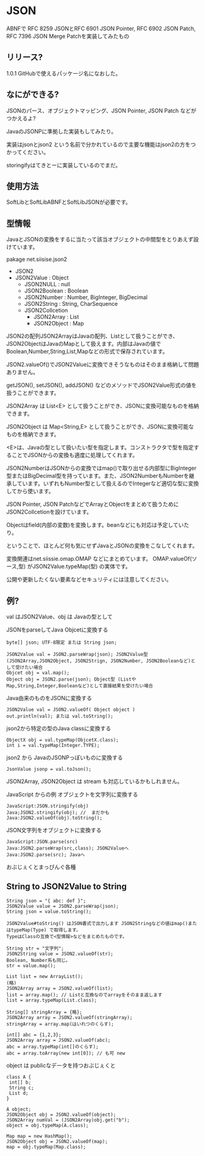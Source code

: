 # JSON

ABNFで RFC 8259 JSONとRFC 6901 JSON Pointer, RFC 6902 JSON Patch, RFC 7396 JSON Merge Patchを実装してみたもの

## リリース?

1.0.1 GitHubで使えるパッケージ名になおした。

## なにができる?

JSONのパース、オブジェクトマッピング、JSON Pointer, JSON Patch などがつかえるよ?

JavaのJSONPに準拠した実装もしてみたり。

実装はjsonとjson2 という名前で分かれているので主要な機能はjson2の方をつかってください。

storingifyはてきとーに実装しているのでまだ。

## 使用方法

SoftLibとSoftLibABNFとSoftLibJSONが必要です。

## 型情報

JavaとJSONの変換をするに当たって該当オブジェクトの中間型をとりあえず設けています。

pakage net.siisise.json2

- JSON2
- JSON2Value : Object
    - JSON2NULL : null
    - JSON2Boolean : Boolean
    - JSON2Number : Number, BigInteger, BigDecimal
    - JSON2String : String, CharSequence
    - JSON2Collcetion
        - JSON2Array : List
        - JSON2Object : Map

JSON2の配列JSON2ArrayはJavaの配列、Listとして扱うことができ、JSON2ObjectはJavaのMapとして扱えます。内部はJavaの値でBoolean,Number,String,List,Mapなどの形式で保存されています。

JSON2.valueOf()でJSON2Valueに変換できそうなものはそのまま格納して問題ありません。

getJSON(), setJSON(), addJSON() などのメソッドでJSON2Value形式の値を扱うことができます。

JSON2Array<E> は List&lt;E&gt; として扱うことができ、JSONに変換可能なものを格納できます。

JSON2Object<E> は Map&lt;String,E&gt; として扱うことができ、JSONに変換可能なものを格納できます。

&lt;E&gt;は、Javaの型として扱いたい型を指定します。コンストラクタで型を指定することでJSONからの変換も適度に処理してくれます。

JSON2NumberはJSONからの変換ではmap()で取り出せる内部型にBigInteger型またはBigDecimal型を持っています。また、JSON2NumberもNumberを継承しています。いずれもNumber型として扱えるのでIntegerなど適切な型に変換してから使います。

JSON Pointer, JSON PatchなどでArrayとObjectをまとめて扱うためにJSON2Collcetionを設けています。

Objectはfield(内部の変数)を変換します。beanなどにも対応は予定していたり。

ということで、ほとんど何も気にせずJavaとJSONの変換をこなしてくれます。

変換関連はnet.siissie.omap.OMAP などにまとめています。
OMAP.valueOf(ソース,型) がJSON2Value.typeMap(型) の実体です。

公開や更新したくない要素などセキュリティには注意してください。

## 例?

val はJSON2Value、obj は Javaの型として

JSONをparseしてJava Objcetに変換する

    byte[] json; UTF-8限定 または String json;

    JSON2Value val = JSON2.parseWrap(json); JSON2Value型 (JSON2Array,JSON2Object, JSON2Strign, JSON2Number, JSON2Booleanなど)として受けたい場合
    Objcet obj = val.map();
    Object obj = JSON2.parse(json); Object型 (ListやMap,String,Integer,Booleanなど)として直接結果を受けたい場合

Java由来のものをJSONに変換する

    JSON2Value val = JSON2.valueOf( Object object )
    out.println(val); または val.toString();

json2から特定の型のJava classに変換する

    ObjectX obj = val.typeMap(ObjcetX.class);
    int i = val.typeMap(Integer.TYPE);

json2 から JavaのJSONPっぽいものに変換する

    JsonValue jsonp = val.toJson();

JSON2Array, JSON2Object は stream も対応しているかもしれません。

JavaScript からの例
オブジェクトを文字列に変換する

    JavaScript:JSON.stringify(obj)
    Java;JSON2.stringify(obj); //  まだかも
    Java:JSON2.valueOf(obj).toString();

JSON文字列をオブジェクトに変換する

    JavaScript:JSON.parse(src)
    Java:JSON2.parseWrap(src,class); JSON2Valueへ
    Java:JSON2.parse(src); Javaへ  
    
おぶじぇくとまっぴんぐ各種

## String to JSON2Value to String

    String json = "{ abc: def }";
    JSON2Value value = JSON2.parseWrap(json);
    String json = value.toString();
    
    JSON2Value#toString() はJSON書式で出力します JSON2Stringなどの値はmap()またはtypeMap(Type) で取得します。
    TypeはClassの互換で<型情報>などをまとめたものです。

    String str = "文字列";
    JSON2String value = JSON2.valueOf(str);
    Boolean, Number系も同じ。
    str = value.map();

    List list = new ArrayList();
    (略)
    JSON2Array array = JSON2.valueOf(list);
    list = array.map(); // Listと互換なのでarrayをそのまま返します
    list = array.typeMap(List.class);

    String[] stringArray = {略};
    JSON2Array array = JSON2.valueOf(stringArray);
    stringArray = array.map(はいれつのくらす);

    int[] abc = {1,2,3};
    JSON2Array array = JSON2.valueOf(abc);
    abc = array.typeMap(int[]のくらす);
    abc = array.toArray(new int[0]); // も可 new

object は publicなデータを持つおぶじぇくと

    class A {
     int[] b;
     String c;
     List d;
    }

    A object;
    JSON2Object obj = JSON2.valueOf(object);
    JSON2Array numVal = (JSON2Array)obj.get("b");
    object = obj.typeMap(A.class);

    Map map = new HashMap();
    JSON2Object obj = JSON2.valueOf(map);
    map = obj.typeMap(Map.class);
